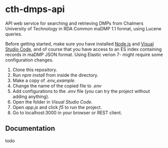# cth-dmps-api

API web service for searching and retrieving DMPs from Chalmers University of Technology in RDA Common maDMP 1.1 format, using Lucene queries. 

Before getting started, make sure you have installed [Node.js](https://nodejs.org/en/) and [Visual Studio Code](https://code.visualstudio.com/), and of course that you have access to an ES index containing records in maDMP JSON format. Using Elastic verion 7- might require some configuration changes.

1. Clone this repository.
2. Run *npm install* from inside the directory.
3. Make a copy of *.env_example*.
4. Change the name of the copied file to *.env*
5. Add configurations to the *.env* file (you can try the project without adding anything).
6. Open the folder in *Visual Studio Code*.
7. Open *app.js* and click *f5* to run the project.
8. Go to localhost:3000 in your browser or REST client.

## Documentation
todo
